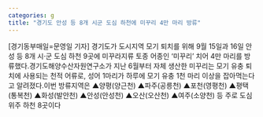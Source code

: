 ```yaml
---
categories: g
title: "경기도 안성 등 8개 시군 도심 하천에 미꾸리 4만 마리 방류"
---
```

[경기동부매일=문영일 기자] 경기도가 도시지역 모기 퇴치를 위해 9월 15일과 16일 안성 등 8개 시·군 도심 하천 9곳에 미꾸라지류 토종 어종인 ‘미꾸리’ 치어 4만 마리를 방류했다.경기도해양수산자원연구소가 지난 6월부터 자체 생산한 미꾸리는 모기 유충 퇴치에 사용되는 천적 어류로, 성어 1마리가 하루에 모기 유충 1천 마리 이상을 잡아먹는다고 알려졌다.이번 방류지역은 ▲양평(양근천) ▲파주(공릉천) ▲포천(영평천) ▲평택(통복천) ▲화성(발안천) ▲안성(안성천) ▲오산(오산천) ▲여주(소양천) 등 주로 도심 위주 하천 8곳이다